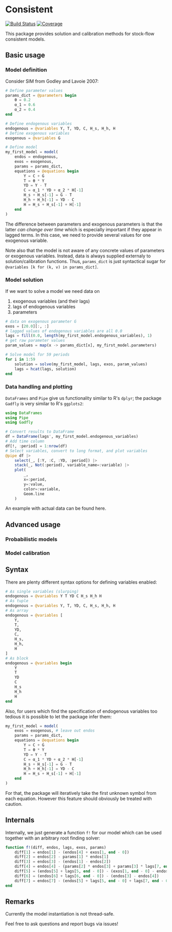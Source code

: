 # Consistent

[![Build Status](https://github.com/JohannesNaegele/Consistent.jl/actions/workflows/CI.yml/badge.svg?branch=main)](https://github.com/JohannesNaegele/Consistent.jl/actions/workflows/CI.yml?query=branch%3Amain)
[![Coverage](https://codecov.io/gh/JohannesNaegele/Consistent.jl/branch/main/graph/badge.svg)](https://codecov.io/gh/JohannesNaegele/Consistent.jl)

This package provides solution and calibration methods for stock-flow consistent models.

## Basic usage

### Model definition

Consider SIM from Godley and Lavoie 2007:

```julia
# Define parameter values
params_dict = @parameters begin
    θ = 0.2
    α_1 = 0.6
    α_2 = 0.4
end

# Define endogenous variables
endogenous = @variables Y, T, YD, C, H_s, H_h, H
# Define exogenous variables
exogenous = @variables G

# Define model
my_first_model = model(
    endos = endogenous,
    exos = exogenous,
    params = params_dict,
    equations = @equations begin
        Y = C + G
        T = θ * Y
        YD = Y - T
        C = α_1 * YD + α_2 * H[-1]
        H_s + H_s[-1] = G - T
        H_h + H_h[-1] = YD - C
        H = H_s + H_s[-1] + H[-1]
    end
)
```

The difference between parameters and exogenous parameters is that the latter *can change over time* which is especially important if they appear in lagged terms. In this case, we need to provide several values for one exogenous variable.

Note also that the model is not aware of any concrete values of parameters or exogenous variables. Instead, data is always supplied externaly to solution/calibration functions. Thus, `params_dict` is just syntactical sugar for `@variables [k for (k, v) in params_dict]`.

### Model solution
If we want to solve a model we need data on
1. exogenous variables (and their lags)
2. lags of endogenous variables
3. parameters

```julia
# data on exogenous parameter G
exos = [20.0][:, :]
# lagged values of endogenous variables are all 0.0
lags = fill(0.0, length(my_first_model.endogenous_variables), 1)
# get raw parameter values
param_values = map(x -> params_dict[x], my_first_model.parameters)
```



```julia
# Solve model for 59 periods
for i in 1:59
    solution = solve(my_first_model, lags, exos, param_values)
    lags = hcat(lags, solution)
end
```

### Data handling and plotting
`DataFrames` and `Pipe` give us functionality similar to R's `dplyr`; the package ```Gadfly``` is very similar to R's `ggplots2`:

```julia
using DataFrames
using Pipe
using Gadfly

# Convert results to DataFrame
df = DataFrame(lags', my_first_model.endogenous_variables)
# Add time column
df[!, :period] = 1:nrow(df)
# Select variables, convert to long format, and plot variables
@pipe df |>
    select(_, [:Y, :C, :YD, :period]) |>
    stack(_, Not(:period), variable_name=:variable) |>
    plot(
        _,
        x=:period,
        y=:value,
        color=:variable,
        Geom.line
    )
```

An example with actual data can be found here.

## Advanced usage

### Probabilistic models

### Model calibration



## Syntax

There are plenty different syntax options for defining variables enabled:

```julia
# As single variables (slurping)
endogenous = @variables Y T YD C H_s H_h H
# As tuple
endogenous = @variables Y, T, YD, C, H_s, H_h, H
# As array
endogenous = @variables [
    Y,
    T,
    YD,
    C,
    H_s,
    H_h,
    H
]
# As block
endogenous = @variables begin
    Y
    T
    YD
    C
    H_s
    H_h
    H
end
```

Also, for users which find the specification of endogenous variables too tedious it is possible to let the package infer them:

```julia
my_first_model = model(
    exos = exogenous, # leave out endos
    params = params_dict,
    equations = @equations begin
        Y = C + G
        T = θ * Y
        YD = Y - T
        C = α_1 * YD + α_2 * H[-1]
        H_s + H_s[-1] = G - T
        H_h + H_h[-1] = YD - C
        H = H_s + H_s[-1] + H[-1]
    end
)
```
For that, the package will iteratively take the first unknown symbol from each equation. However this feature should obviously be treated with caution.

## Internals

Internally, we just generate a function `f!` for our model which can be used together with an arbitrary root finding solver:

```julia
function f!(diff, endos, lags, exos, params)
    diff[1] = endos[1] - (endos[4] + exos[1, end - 0])
    diff[2] = endos[2] - params[1] * endos[1]
    diff[3] = endos[3] - (endos[1] - endos[2])
    diff[4] = endos[4] - (params[2] * endos[3] + params[3] * lags[7, end - 0])
    diff[5] = (endos[5] + lags[5, end - 0]) - (exos[1, end - 0] - endos[2])
    diff[6] = (endos[6] + lags[6, end - 0]) - (endos[3] - endos[4])
    diff[7] = endos[7] - (endos[5] + lags[5, end - 0] + lags[7, end - 0])
end
```

## Remarks

Currently the model instantiation is not thread-safe.

Feel free to ask questions and report bugs via issues!